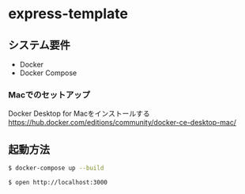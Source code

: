 # express-template

## システム要件

* Docker
* Docker Compose

### Macでのセットアップ

Docker Desktop for Macをインストールする
https://hub.docker.com/editions/community/docker-ce-desktop-mac/

## 起動方法

```sh
$ docker-compose up --build
```

```sh
$ open http://localhost:3000
```
